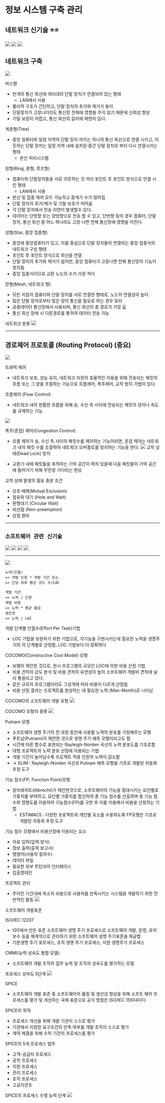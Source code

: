 # **정보 시스템 구축 관리**

## **네트워크 신기술** ⭐️⭐️

![](https://s3.us-west-2.amazonaws.com/secure.notion-static.com/5929c4a9-75da-4fd9-8b50-67fed34fe8be/%E1%84%89%E1%85%B3%E1%84%8F%E1%85%B3%E1%84%85%E1%85%B5%E1%86%AB%E1%84%89%E1%85%A3%E1%86%BA_2022-03-03_%E1%84%8B%E1%85%A9%E1%84%8C%E1%85%A5%E1%86%AB_1.46.01.png?X-Amz-Algorithm=AWS4-HMAC-SHA256&X-Amz-Content-Sha256=UNSIGNED-PAYLOAD&X-Amz-Credential=AKIAT73L2G45EIPT3X45%2F20220302%2Fus-west-2%2Fs3%2Faws4_request&X-Amz-Date=20220302T165854Z&X-Amz-Expires=86400&X-Amz-Signature=66cf971ae0e2892ab40e6d93a784d58864644f4390c89eb1e944439e83f501cc&X-Amz-SignedHeaders=host&response-content-disposition=filename%20%3D%22%25E1%2584%2589%25E1%2585%25B3%25E1%2584%258F%25E1%2585%25B3%25E1%2584%2585%25E1%2585%25B5%25E1%2586%25AB%25E1%2584%2589%25E1%2585%25A3%25E1%2586%25BA%25202022-03-03%2520%25E1%2584%258B%25E1%2585%25A9%25E1%2584%258C%25E1%2585%25A5%25E1%2586%25AB%25201.46.01.png%22&x-id=GetObject)
![](https://s3.us-west-2.amazonaws.com/secure.notion-static.com/9ce062db-afee-4404-84cb-51b0fbc45995/%E1%84%89%E1%85%B3%E1%84%8F%E1%85%B3%E1%84%85%E1%85%B5%E1%86%AB%E1%84%89%E1%85%A3%E1%86%BA_2022-03-03_%E1%84%8B%E1%85%A9%E1%84%8C%E1%85%A5%E1%86%AB_1.46.16.png?X-Amz-Algorithm=AWS4-HMAC-SHA256&X-Amz-Content-Sha256=UNSIGNED-PAYLOAD&X-Amz-Credential=AKIAT73L2G45EIPT3X45%2F20220302%2Fus-west-2%2Fs3%2Faws4_request&X-Amz-Date=20220302T165904Z&X-Amz-Expires=86400&X-Amz-Signature=9243aac9226ecd2c28c3ff2032adf1487c8082d3d3fb6c8780166757e895bd3f&X-Amz-SignedHeaders=host&response-content-disposition=filename%20%3D%22%25E1%2584%2589%25E1%2585%25B3%25E1%2584%258F%25E1%2585%25B3%25E1%2584%2585%25E1%2585%25B5%25E1%2586%25AB%25E1%2584%2589%25E1%2585%25A3%25E1%2586%25BA%25202022-03-03%2520%25E1%2584%258B%25E1%2585%25A9%25E1%2584%258C%25E1%2585%25A5%25E1%2586%25AB%25201.46.16.png%22&x-id=GetObject)
![](https://s3.us-west-2.amazonaws.com/secure.notion-static.com/df2a5246-50d9-42ff-b5fb-09f63d62026c/%E1%84%89%E1%85%B3%E1%84%8F%E1%85%B3%E1%84%85%E1%85%B5%E1%86%AB%E1%84%89%E1%85%A3%E1%86%BA_2022-03-03_%E1%84%8B%E1%85%A9%E1%84%8C%E1%85%A5%E1%86%AB_1.46.33.png?X-Amz-Algorithm=AWS4-HMAC-SHA256&X-Amz-Content-Sha256=UNSIGNED-PAYLOAD&X-Amz-Credential=AKIAT73L2G45EIPT3X45%2F20220302%2Fus-west-2%2Fs3%2Faws4_request&X-Amz-Date=20220302T165916Z&X-Amz-Expires=86400&X-Amz-Signature=0cc9ae04345b77883d6fbb0d886b9793ca98b5115828ac98c63ac3617485965d&X-Amz-SignedHeaders=host&response-content-disposition=filename%20%3D%22%25E1%2584%2589%25E1%2585%25B3%25E1%2584%258F%25E1%2585%25B3%25E1%2584%2585%25E1%2585%25B5%25E1%2586%25AB%25E1%2584%2589%25E1%2585%25A3%25E1%2586%25BA%25202022-03-03%2520%25E1%2584%258B%25E1%2585%25A9%25E1%2584%258C%25E1%2585%25A5%25E1%2586%25AB%25201.46.33.png%22&x-id=GetObject)

## 네트워크 구축

![](https://s3.us-west-2.amazonaws.com/secure.notion-static.com/072cfc8a-757d-479a-b51d-552b38d79871/%E1%84%89%E1%85%B3%E1%84%8F%E1%85%B3%E1%84%85%E1%85%B5%E1%86%AB%E1%84%89%E1%85%A3%E1%86%BA_2022-03-03_%E1%84%8B%E1%85%A9%E1%84%8C%E1%85%A5%E1%86%AB_2.03.01.png?X-Amz-Algorithm=AWS4-HMAC-SHA256&X-Amz-Content-Sha256=UNSIGNED-PAYLOAD&X-Amz-Credential=AKIAT73L2G45EIPT3X45%2F20220302%2Fus-west-2%2Fs3%2Faws4_request&X-Amz-Date=20220302T171643Z&X-Amz-Expires=86400&X-Amz-Signature=094691421bb3cea4c3f801722aba0bff291b1a4582c7b19e9437f578eb340a12&X-Amz-SignedHeaders=host&response-content-disposition=filename%20%3D%22%25E1%2584%2589%25E1%2585%25B3%25E1%2584%258F%25E1%2585%25B3%25E1%2584%2585%25E1%2585%25B5%25E1%2586%25AB%25E1%2584%2589%25E1%2585%25A3%25E1%2586%25BA%25202022-03-03%2520%25E1%2584%258B%25E1%2585%25A9%25E1%2584%258C%25E1%2585%25A5%25E1%2586%25AB%25202.03.01.png%22&x-id=GetObject)

버스형

- 한개의 통신 회선에 여러대의 단말 장치가 연결되어 있는 형태
  - LAN에서 사용
- 물리적 구조가 간단하고, 단말 장치의 추가와 제거가 용이
- 단말장치가 고장나더라도 통신망 전체에 영향을 주지 않기 때문에 신뢰성 향상
- 기밀 보장이 어렵고, 통신 회선의 길이에 제한이 있다.

계층형(Tree)

- 중앙 컴퓨터와 일정 지역의 단말 장치 까지는 하나의 통신 회선으로 연결 시키고, 이웃하는 단말 장치는 일정 지역 내에 설치된 중간 단말 장치로 부터 다시 연결시키는 형태
  - 분산 처리시스템

링형(Ring, 환형, 루프형)

- 컴퓨터와 단말장치들을 서로 이웃하는 것 끼리 포인트 투 포인트 방식으로 연결 시킨 형태
  - LAN에서 사용
- 분산 및 집중 제어 모두 가능하고 중계기 수가 많아짐
- 단말 장치의 추가/제거 및 기밀 보호가 어려움
- 각 단말 장치에서 전송 지연이 발생할수 있다.
- 데이터는 단방향 또는 양방향으로 전송 할 수 있고, 단반향 링의 경우 컴퓨터, 단말장치, 통신 회선 중 어느 하나라도 고장 나면 전체 통신망에 영향을 미친다.

성형(Star, 중앙 집중형)

- 중앙에 중앙컴퓨터가 있고, 이를 중심으로 단말 장치들이 연결되는 중앙 집중식의 네트워크 구성 형태
- 포인트 투 포인트 방식으로 회선을 연결
- 단말 장치의 추가와 제거가 쉽지만, 중앙 컴퓨터가 고장나면 전체 통신망의 기능이 정지됨
- 중앙 집중식이므로 교환 노드의 수가 가장 적다

망형(Mesh, 네트워크 형)

- 모든 지점의 컴퓨터와 단말 장치를 서로 연결한 형태로, 노드의 연결성이 높다
- 많은 단말 장치로부터 많은 양의 통신을 필요로 하는 경우 유리
- 공중데이터 통신망에서 사용되며, 통신 회선의 총 경로가 가장 긺
- 통신 회선 장애 시 다른경로를 통하여 데이터 전송 가능

네트워크 분류
![](https://s3.us-west-2.amazonaws.com/secure.notion-static.com/bf6aa6ae-cf2c-44ec-8df4-532b5483a7ed/%E1%84%89%E1%85%B3%E1%84%8F%E1%85%B3%E1%84%85%E1%85%B5%E1%86%AB%E1%84%89%E1%85%A3%E1%86%BA_2022-03-03_%E1%84%8B%E1%85%A9%E1%84%8C%E1%85%A5%E1%86%AB_2.15.20.png?X-Amz-Algorithm=AWS4-HMAC-SHA256&X-Amz-Content-Sha256=UNSIGNED-PAYLOAD&X-Amz-Credential=AKIAT73L2G45EIPT3X45%2F20220302%2Fus-west-2%2Fs3%2Faws4_request&X-Amz-Date=20220302T171920Z&X-Amz-Expires=86400&X-Amz-Signature=4498057454a32ba28a8c4fdc00ec6f6d851f778e35451ab2eee5da470c4739c9&X-Amz-SignedHeaders=host&response-content-disposition=filename%20%3D%22%25E1%2584%2589%25E1%2585%25B3%25E1%2584%258F%25E1%2585%25B3%25E1%2584%2585%25E1%2585%25B5%25E1%2586%25AB%25E1%2584%2589%25E1%2585%25A3%25E1%2586%25BA%25202022-03-03%2520%25E1%2584%258B%25E1%2585%25A9%25E1%2584%258C%25E1%2585%25A5%25E1%2586%25AB%25202.15.20.png%22&x-id=GetObject)

---

## 경로제어 프로토콜 (Routing Protocol) (중요)

![](https://s3.us-west-2.amazonaws.com/secure.notion-static.com/91153ea1-0064-48d1-b9ba-18515c467ffc/%E1%84%89%E1%85%B3%E1%84%8F%E1%85%B3%E1%84%85%E1%85%B5%E1%86%AB%E1%84%89%E1%85%A3%E1%86%BA_2022-03-03_%E1%84%8B%E1%85%A9%E1%84%8C%E1%85%A5%E1%86%AB_2.31.23.png?X-Amz-Algorithm=AWS4-HMAC-SHA256&X-Amz-Content-Sha256=UNSIGNED-PAYLOAD&X-Amz-Credential=AKIAT73L2G45EIPT3X45%2F20220303%2Fus-west-2%2Fs3%2Faws4_request&X-Amz-Date=20220303T053448Z&X-Amz-Expires=86400&X-Amz-Signature=46010b35db642c06e481756e6556253185d47e14e42adc9104134cba377ac10d&X-Amz-SignedHeaders=host&response-content-disposition=filename%20%3D%22%25E1%2584%2589%25E1%2585%25B3%25E1%2584%258F%25E1%2585%25B3%25E1%2584%2585%25E1%2585%25B5%25E1%2586%25AB%25E1%2584%2589%25E1%2585%25A3%25E1%2586%25BA%25202022-03-03%2520%25E1%2584%258B%25E1%2585%25A9%25E1%2584%258C%25E1%2585%25A5%25E1%2586%25AB%25202.31.23.png%22&x-id=GetObject)

트래픽 제어

- 네트워크 보호, 성능 유지, 네트워크 자원의 효율적인 이용을 위해 전송되는 패킷의 흐름 또는 그 양을 조절하는 기능으로 흐름제어, 폭주제어, 교착 방지 기법이 있다.

흐름제어 (Flow Control)

- 네트워크 내의 원활한 흐름을 위해 송, 수신 측 사이에 전송되는 패킷의 양이나 속도를 규제하는 기능

![](https://s3.us-west-2.amazonaws.com/secure.notion-static.com/26fa4d32-bb5c-45a0-818e-81e4cbc0745b/%E1%84%89%E1%85%B3%E1%84%8F%E1%85%B3%E1%84%85%E1%85%B5%E1%86%AB%E1%84%89%E1%85%A3%E1%86%BA_2022-03-03_%E1%84%8B%E1%85%A9%E1%84%92%E1%85%AE_1.49.09.png?X-Amz-Algorithm=AWS4-HMAC-SHA256&X-Amz-Content-Sha256=UNSIGNED-PAYLOAD&X-Amz-Credential=AKIAT73L2G45EIPT3X45%2F20220303%2Fus-west-2%2Fs3%2Faws4_request&X-Amz-Date=20220303T053512Z&X-Amz-Expires=86400&X-Amz-Signature=e54ea3bf41b4341e4cf10dfbbc05c019358b0ae2be034d521f2613ad5ce0693f&X-Amz-SignedHeaders=host&response-content-disposition=filename%20%3D%22%25E1%2584%2589%25E1%2585%25B3%25E1%2584%258F%25E1%2585%25B3%25E1%2584%2585%25E1%2585%25B5%25E1%2586%25AB%25E1%2584%2589%25E1%2585%25A3%25E1%2586%25BA%25202022-03-03%2520%25E1%2584%258B%25E1%2585%25A9%25E1%2584%2592%25E1%2585%25AE%25201.49.09.png%22&x-id=GetObject)

폭주(혼잡) 제어(Congestion Control)

- 흐름 제어가 송, 수신 측 사이의 패킷수를 제어하는 기능이라면, 혼잡 제어는 네트워크 내의 패킷 수를 조절하여 네트워크 오버플로를 방지하는 기능을 한다.
  ![](https://s3.us-west-2.amazonaws.com/secure.notion-static.com/5900ede5-b2a0-4e8e-88f1-97ba6aca042a/%E1%84%89%E1%85%B3%E1%84%8F%E1%85%B3%E1%84%85%E1%85%B5%E1%86%AB%E1%84%89%E1%85%A3%E1%86%BA_2022-03-03_%E1%84%8B%E1%85%A9%E1%84%92%E1%85%AE_1.50.20.png?X-Amz-Algorithm=AWS4-HMAC-SHA256&X-Amz-Content-Sha256=UNSIGNED-PAYLOAD&X-Amz-Credential=AKIAT73L2G45EIPT3X45%2F20220303%2Fus-west-2%2Fs3%2Faws4_request&X-Amz-Date=20220303T053546Z&X-Amz-Expires=86400&X-Amz-Signature=da07237fa3e56828b873c833ce5815dbc729d48e3f2d02e0b639a08ed36ca8e7&X-Amz-SignedHeaders=host&response-content-disposition=filename%20%3D%22%25E1%2584%2589%25E1%2585%25B3%25E1%2584%258F%25E1%2585%25B3%25E1%2584%2585%25E1%2585%25B5%25E1%2586%25AB%25E1%2584%2589%25E1%2585%25A3%25E1%2586%25BA%25202022-03-03%2520%25E1%2584%258B%25E1%2585%25A9%25E1%2584%2592%25E1%2585%25AE%25201.50.20.png%22&x-id=GetObject)
  교착 상태(Dead Lock) 방지

- 교환기 내에 패킷들을 축적하는 기억 공간이 꽉차 있을때 다음 패킷들이 기억 공간에 들어가기 위해 무한정 기다리는 현상

교착 상태 발생의 필요 충분 조건

- 상호 배제(Mutual Exclusion)
- 점유와 대기 (Hole and Wait)
- 환형대기 (Circular Wait)
- 비선점 (Non-preemption)
- 상점 환비

---

## `소프트웨어 관련 신기술`

![](https://s3.us-west-2.amazonaws.com/secure.notion-static.com/5622255e-da64-4062-907f-900b47be227b/%E1%84%89%E1%85%B3%E1%84%8F%E1%85%B3%E1%84%85%E1%85%B5%E1%86%AB%E1%84%89%E1%85%A3%E1%86%BA_2022-03-03_%E1%84%8B%E1%85%A9%E1%84%92%E1%85%AE_2.32.08.png?X-Amz-Algorithm=AWS4-HMAC-SHA256&X-Amz-Content-Sha256=UNSIGNED-PAYLOAD&X-Amz-Credential=AKIAT73L2G45EIPT3X45%2F20220303%2Fus-west-2%2Fs3%2Faws4_request&X-Amz-Date=20220303T053644Z&X-Amz-Expires=86400&X-Amz-Signature=b8ffb6a1c4a4c45036dde6185ed2d8196918cfd4193039ecd7cdcee1f798354e&X-Amz-SignedHeaders=host&response-content-disposition=filename%20%3D%22%25E1%2584%2589%25E1%2585%25B3%25E1%2584%258F%25E1%2585%25B3%25E1%2584%2585%25E1%2585%25B5%25E1%2586%25AB%25E1%2584%2589%25E1%2585%25A3%25E1%2586%25BA%25202022-03-03%2520%25E1%2584%258B%25E1%2585%25A9%25E1%2584%2592%25E1%2585%25AE%25202.32.08.png%22&x-id=GetObject)
![](https://s3.us-west-2.amazonaws.com/secure.notion-static.com/250ca37e-66c7-4dbf-8f9d-76d8f65fa1f2/%E1%84%89%E1%85%B3%E1%84%8F%E1%85%B3%E1%84%85%E1%85%B5%E1%86%AB%E1%84%89%E1%85%A3%E1%86%BA_2022-03-03_%E1%84%8B%E1%85%A9%E1%84%92%E1%85%AE_2.32.26.png?X-Amz-Algorithm=AWS4-HMAC-SHA256&X-Amz-Content-Sha256=UNSIGNED-PAYLOAD&X-Amz-Credential=AKIAT73L2G45EIPT3X45%2F20220303%2Fus-west-2%2Fs3%2Faws4_request&X-Amz-Date=20220303T053654Z&X-Amz-Expires=86400&X-Amz-Signature=5a0fb7c73777a05440dddfa28ed771123f203002b7d4984c314de01d3f2ecb7c&X-Amz-SignedHeaders=host&response-content-disposition=filename%20%3D%22%25E1%2584%2589%25E1%2585%25B3%25E1%2584%258F%25E1%2585%25B3%25E1%2584%2585%25E1%2585%25B5%25E1%2586%25AB%25E1%2584%2589%25E1%2585%25A3%25E1%2586%25BA%25202022-03-03%2520%25E1%2584%258B%25E1%2585%25A9%25E1%2584%2592%25E1%2585%25AE%25202.32.26.png%22&x-id=GetObject)
![](https://s3.us-west-2.amazonaws.com/secure.notion-static.com/043be714-ee33-4dd5-9dd7-03293c8067d4/%E1%84%89%E1%85%B3%E1%84%8F%E1%85%B3%E1%84%85%E1%85%B5%E1%86%AB%E1%84%89%E1%85%A3%E1%86%BA_2022-03-03_%E1%84%8B%E1%85%A9%E1%84%92%E1%85%AE_2.32.46.png?X-Amz-Algorithm=AWS4-HMAC-SHA256&X-Amz-Content-Sha256=UNSIGNED-PAYLOAD&X-Amz-Credential=AKIAT73L2G45EIPT3X45%2F20220303%2Fus-west-2%2Fs3%2Faws4_request&X-Amz-Date=20220303T053707Z&X-Amz-Expires=86400&X-Amz-Signature=238be39a80fab9f6d3b74207192b298c4315d32e93ae8fd5d30a2dc0194045d5&X-Amz-SignedHeaders=host&response-content-disposition=filename%20%3D%22%25E1%2584%2589%25E1%2585%25B3%25E1%2584%258F%25E1%2585%25B3%25E1%2584%2585%25E1%2585%25B5%25E1%2586%25AB%25E1%2584%2589%25E1%2585%25A3%25E1%2586%25BA%25202022-03-03%2520%25E1%2584%258B%25E1%2585%25A9%25E1%2584%2592%25E1%2585%25AE%25202.32.46.png%22&x-id=GetObject)
![](https://s3.us-west-2.amazonaws.com/secure.notion-static.com/bf9edadd-0ec1-4046-9c67-eb7ea1507f02/%E1%84%89%E1%85%B3%E1%84%8F%E1%85%B3%E1%84%85%E1%85%B5%E1%86%AB%E1%84%89%E1%85%A3%E1%86%BA_2022-03-03_%E1%84%8B%E1%85%A9%E1%84%92%E1%85%AE_2.33.09.png?X-Amz-Algorithm=AWS4-HMAC-SHA256&X-Amz-Content-Sha256=UNSIGNED-PAYLOAD&X-Amz-Credential=AKIAT73L2G45EIPT3X45%2F20220303%2Fus-west-2%2Fs3%2Faws4_request&X-Amz-Date=20220303T053720Z&X-Amz-Expires=86400&X-Amz-Signature=94d96c527f9f199a26a707c7827151f663766ba95f879381349b7718c5823d8a&X-Amz-SignedHeaders=host&response-content-disposition=filename%20%3D%22%25E1%2584%2589%25E1%2585%25B3%25E1%2584%258F%25E1%2585%25B3%25E1%2584%2585%25E1%2585%25B5%25E1%2586%25AB%25E1%2584%2589%25E1%2585%25A3%25E1%2586%25BA%25202022-03-03%2520%25E1%2584%258B%25E1%2585%25A9%25E1%2584%2592%25E1%2585%25AE%25202.33.09.png%22&x-id=GetObject)

---

![](https://s3.us-west-2.amazonaws.com/secure.notion-static.com/2f626780-5b3e-416b-896b-9e92868e6d34/%E1%84%89%E1%85%B3%E1%84%8F%E1%85%B3%E1%84%85%E1%85%B5%E1%86%AB%E1%84%89%E1%85%A3%E1%86%BA_2022-03-02_%E1%84%8B%E1%85%A9%E1%84%92%E1%85%AE_2.27.47.png?X-Amz-Algorithm=AWS4-HMAC-SHA256&X-Amz-Content-Sha256=UNSIGNED-PAYLOAD&X-Amz-Credential=AKIAT73L2G45EIPT3X45%2F20220302%2Fus-west-2%2Fs3%2Faws4_request&X-Amz-Date=20220302T083949Z&X-Amz-Expires=86400&X-Amz-Signature=6ba0fddd7481d5c90f24188a002c05bdfb9861782b62b62bda583c53685a9b2c&X-Amz-SignedHeaders=host&response-content-disposition=filename%20%3D%22%25E1%2584%2589%25E1%2585%25B3%25E1%2584%258F%25E1%2585%25B3%25E1%2584%2585%25E1%2585%25B5%25E1%2586%25AB%25E1%2584%2589%25E1%2585%25A3%25E1%2586%25BA%25202022-03-02%2520%25E1%2584%258B%25E1%2585%25A9%25E1%2584%2592%25E1%2585%25AE%25202.27.47.png%22&x-id=GetObject)

```
노력(인월)
=> 개발 인원 * 개발 기간 또는
=> 인당 하루 평균 코드 수/LOC

개발 기간
=> 노력 / 인원
개발 비용
=> 노력 * 평균 월급
생산성
=> 노력 / LOC
```

개발 단계별 인월수(Effort Per Task)기법

- LOC 기법을 보완하기 위한 기법으로, 각기능을 구현시키는데 필요한 노력을 생명주기의 각 단계별로 산정함, LOC 기법보다 더 정확하다

COCOMO(Constructive Cost Model) 모형

- 보헴이 제안한 것으로, 원시 프로그램의 규모인 LOC에 의한 비용 산정 기법
- 비용 견적의 강도 분석 및 비용 견적의 유연성이 높아 소프트웨어 개발비 견적에 널리 통용되고 있다.
- 같은 규모의 프로그램이라도 그성격에 따라 비용이 다르게 산정됨
- 비용 산정 결과는 프로젝트를 완성하는 데 필요한 노력 (Man-Month)로 나타남

COCOMO의 소프트웨어 개발 유형
![](https://s3.us-west-2.amazonaws.com/secure.notion-static.com/63b66432-e052-4857-9169-754b00a8a8d3/%E1%84%89%E1%85%B3%E1%84%8F%E1%85%B3%E1%84%85%E1%85%B5%E1%86%AB%E1%84%89%E1%85%A3%E1%86%BA_2022-03-02_%E1%84%8B%E1%85%A9%E1%84%92%E1%85%AE_4.19.54.png?X-Amz-Algorithm=AWS4-HMAC-SHA256&X-Amz-Content-Sha256=UNSIGNED-PAYLOAD&X-Amz-Credential=AKIAT73L2G45EIPT3X45%2F20220302%2Fus-west-2%2Fs3%2Faws4_request&X-Amz-Date=20220302T084042Z&X-Amz-Expires=86400&X-Amz-Signature=b1eb1b8529e19b41c12bf951caf57c16328f8ea21f657f088ae3e47022575c0b&X-Amz-SignedHeaders=host&response-content-disposition=filename%20%3D%22%25E1%2584%2589%25E1%2585%25B3%25E1%2584%258F%25E1%2585%25B3%25E1%2584%2585%25E1%2585%25B5%25E1%2586%25AB%25E1%2584%2589%25E1%2585%25A3%25E1%2586%25BA%25202022-03-02%2520%25E1%2584%258B%25E1%2585%25A9%25E1%2584%2592%25E1%2585%25AE%25204.19.54.png%22&x-id=GetObject)

COCOMO 모형의 종류
![](https://s3.us-west-2.amazonaws.com/secure.notion-static.com/45221389-147e-420e-921f-0bbf2df21d48/%E1%84%89%E1%85%B3%E1%84%8F%E1%85%B3%E1%84%85%E1%85%B5%E1%86%AB%E1%84%89%E1%85%A3%E1%86%BA_2022-03-02_%E1%84%8B%E1%85%A9%E1%84%92%E1%85%AE_4.20.27.png?X-Amz-Algorithm=AWS4-HMAC-SHA256&X-Amz-Content-Sha256=UNSIGNED-PAYLOAD&X-Amz-Credential=AKIAT73L2G45EIPT3X45%2F20220302%2Fus-west-2%2Fs3%2Faws4_request&X-Amz-Date=20220302T084057Z&X-Amz-Expires=86400&X-Amz-Signature=e0ffac58ea274d9c5f55995089601be1a692e3740280dd916dece587f9eb8406&X-Amz-SignedHeaders=host&response-content-disposition=filename%20%3D%22%25E1%2584%2589%25E1%2585%25B3%25E1%2584%258F%25E1%2585%25B3%25E1%2584%2585%25E1%2585%25B5%25E1%2586%25AB%25E1%2584%2589%25E1%2585%25A3%25E1%2586%25BA%25202022-03-02%2520%25E1%2584%258B%25E1%2585%25A9%25E1%2584%2592%25E1%2585%25AE%25204.20.27.png%22&x-id=GetObject)

Putnam 모형

- 소프트웨어 생명 주기의 전 과정 동안에 사용될 노력의 분포를 가정해주는 모형
- 푸트남(Putnam)이 제안한 것으로 생명 주기 예측 모형이라고도 함
- 시간에 따른 함수로 표현되는 Rayleigh-Norden 곡선의 노력 분포도를 기초로함
- 대형 프로젝트의 노력 분포 산정에 이용되는 기법
- 개발 기간이 늘어날수록 프로젝트 적용 인원의 노력이 감소함
- → SLIM : Rayleigh-Norden 곡선과 Putnam 예측 모형을 기초로 개발된 자동화 추정 도구

기능 점수(FP; Function Point)모형

- 알브레히트(Albrecht)가 제안한것으로, 소프트웨어의 기능을 증대시키는 요인별로 가중치를 부여하고, 요인별 가중치를 합산하여 총 기능 점수를 산출하며 총 기능 점수와 영향도를 이용하여 기능점수(FP)를 구한 후 이를 이용해서 비용을 산정하는 기법
  - ESTIMACS : 다양한 프로젝트와 개인별 요소를 수용하도록 FP모형은 기초로 개발된 자동화 추정 도구

기능 점수 모형에서 비용산정에 이용되는 요소

- 자료 입력(입력 양식)
- 정보 출력(출력 보고서)
- 명령어(사용자 질의수)
- 데이터 파일
- 필요한 외부 루틴과의 인터페이스
- 입출명데인

프로젝트 관리

- 주어진 기간내에 최소의 비용으로 사용자를 만족시키는 시스템을 개발하기 위한 전반적인 활동
  ![](https://s3.us-west-2.amazonaws.com/secure.notion-static.com/e0ca15c7-bb30-4900-9dae-822e6ec083d1/%E1%84%89%E1%85%B3%E1%84%8F%E1%85%B3%E1%84%85%E1%85%B5%E1%86%AB%E1%84%89%E1%85%A3%E1%86%BA_2022-03-02_%E1%84%8B%E1%85%A9%E1%84%92%E1%85%AE_4.33.30.png?X-Amz-Algorithm=AWS4-HMAC-SHA256&X-Amz-Content-Sha256=UNSIGNED-PAYLOAD&X-Amz-Credential=AKIAT73L2G45EIPT3X45%2F20220302%2Fus-west-2%2Fs3%2Faws4_request&X-Amz-Date=20220302T084123Z&X-Amz-Expires=86400&X-Amz-Signature=fdd83c57d64d6eb2f02fa41d497d2bcd5b522521a55fb2fa1c94f5889b572f46&X-Amz-SignedHeaders=host&response-content-disposition=filename%20%3D%22%25E1%2584%2589%25E1%2585%25B3%25E1%2584%258F%25E1%2585%25B3%25E1%2584%2585%25E1%2585%25B5%25E1%2586%25AB%25E1%2584%2589%25E1%2585%25A3%25E1%2586%25BA%25202022-03-02%2520%25E1%2584%258B%25E1%2585%25A9%25E1%2584%2592%25E1%2585%25AE%25204.33.30.png%22&x-id=GetObject)

소프트웨어 개발표준

ISO/IEC 12207

- ISO에서 만든 표준 소프트웨어 생명 주기 프로세스로 소프트웨어 개발, 운영, 유지보수 등을 체계적으로 관리하기 위한 소프트웨어 생명 주기표준을 제공함
- 기본생명 주기 포르세스, 조직 생명 주기 프로세스, 지원 생명주기 프로세스

CMMI(능력 성숙도 통합 모델)

- 소프트웨어 개발 조직의 업무 능력 및 조직의 성숙도를 평가하는 모델

프로세스 성숙도 5단계
![](https://s3.us-west-2.amazonaws.com/secure.notion-static.com/90f75aed-2a62-4f51-b849-2dc1c8a77246/%E1%84%89%E1%85%B3%E1%84%8F%E1%85%B3%E1%84%85%E1%85%B5%E1%86%AB%E1%84%89%E1%85%A3%E1%86%BA_2022-03-03_%E1%84%8B%E1%85%A9%E1%84%8C%E1%85%A5%E1%86%AB_12.52.29.png?X-Amz-Algorithm=AWS4-HMAC-SHA256&X-Amz-Content-Sha256=UNSIGNED-PAYLOAD&X-Amz-Credential=AKIAT73L2G45EIPT3X45%2F20220302%2Fus-west-2%2Fs3%2Faws4_request&X-Amz-Date=20220302T165702Z&X-Amz-Expires=86400&X-Amz-Signature=af82f2be8141af4075d1a202cdc4dfc7b3e6a57b601449b0cd265cb1a1bc0531&X-Amz-SignedHeaders=host&response-content-disposition=filename%20%3D%22%25E1%2584%2589%25E1%2585%25B3%25E1%2584%258F%25E1%2585%25B3%25E1%2584%2585%25E1%2585%25B5%25E1%2586%25AB%25E1%2584%2589%25E1%2585%25A3%25E1%2586%25BA%25202022-03-03%2520%25E1%2584%258B%25E1%2585%25A9%25E1%2584%258C%25E1%2585%25A5%25E1%2586%25AB%252012.52.29.png%22&x-id=GetObject)

SPICE

- 소프트웨어 개발 표준 중 소프트웨어의 품질 및 생산성 향상을 위해 소프트 웨어 프로세스를 평가 및 개선하는 국제 표준으로 공식 명칭은 ISO/IEC 15504이다

SPICE의 목적

- 프로세스 개선을 위해 개발 기관이 스스로 평가
- 기관에서 지정한 요구조건의 만족 여부를 개발 조직이 스스로 평가
- 계약 체결을 위해 수탁 기관의 프로세스를 평가

SPICE의 5개 프로세스 범주

- 고객-공급자 프로세스
- 공학 프로세스
- 지원 프로세스
- 관리 프로세스
- 조직 프로세스
- 고공지관조

SPICE의 프로세스 수행 능력 단계
![](https://s3.us-west-2.amazonaws.com/secure.notion-static.com/e7d0097c-b69a-415c-bfc2-5647a90f89f7/%E1%84%89%E1%85%B3%E1%84%8F%E1%85%B3%E1%84%85%E1%85%B5%E1%86%AB%E1%84%89%E1%85%A3%E1%86%BA_2022-03-03_%E1%84%8B%E1%85%A9%E1%84%8C%E1%85%A5%E1%86%AB_12.59.06.png?X-Amz-Algorithm=AWS4-HMAC-SHA256&X-Amz-Content-Sha256=UNSIGNED-PAYLOAD&X-Amz-Credential=AKIAT73L2G45EIPT3X45%2F20220302%2Fus-west-2%2Fs3%2Faws4_request&X-Amz-Date=20220302T165729Z&X-Amz-Expires=86400&X-Amz-Signature=41e8763fcfba892956c345025ad52161d646100e57a0d6c5042d2ac1c7546d85&X-Amz-SignedHeaders=host&response-content-disposition=filename%20%3D%22%25E1%2584%2589%25E1%2585%25B3%25E1%2584%258F%25E1%2585%25B3%25E1%2584%2585%25E1%2585%25B5%25E1%2586%25AB%25E1%2584%2589%25E1%2585%25A3%25E1%2586%25BA%25202022-03-03%2520%25E1%2584%258B%25E1%2585%25A9%25E1%2584%258C%25E1%2585%25A5%25E1%2586%25AB%252012.59.06.png%22&x-id=GetObject)
